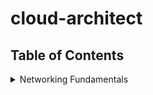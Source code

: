 # cloud-architect

## Table of Contents
<details>
<summary>Networking Fundamentals</summary>

- [Basic IP Addressing and Subnetting](docs/networking-fundamentals/basic-ip-addressing-and-subnetting.md)
- [Supernetting and Combining Networks](docs/networking-fundamentals/supernetting-and-combining-networks.md)
- [Load Balancers in Cloud Architectures](docs/networking-fundamentals/load-balancers-in-cloud-architectures.md)
- [Raid](docs/networking-fundamentals/raid.md)
- [BGP and Its Relationship with TCP](docs/networking-fundamentals/bgp-and-its-relation-with-tcp.md)
- [BGP Messages: OPEN, KEEPALIVE, UPDATE, NOTIFICATION](docs/networking-fundamentals/bgp-messages.md)


